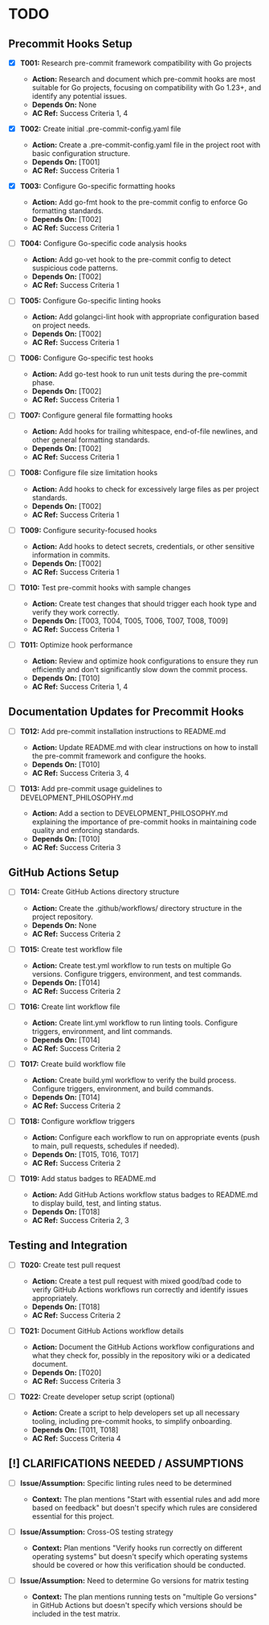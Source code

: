 # TODO

## Precommit Hooks Setup
- [x] **T001:** Research pre-commit framework compatibility with Go projects
    - **Action:** Research and document which pre-commit hooks are most suitable for Go projects, focusing on compatibility with Go 1.23+, and identify any potential issues.
    - **Depends On:** None
    - **AC Ref:** Success Criteria 1, 4

- [x] **T002:** Create initial .pre-commit-config.yaml file
    - **Action:** Create a .pre-commit-config.yaml file in the project root with basic configuration structure.
    - **Depends On:** [T001]
    - **AC Ref:** Success Criteria 1

- [x] **T003:** Configure Go-specific formatting hooks
    - **Action:** Add go-fmt hook to the pre-commit config to enforce Go formatting standards.
    - **Depends On:** [T002]
    - **AC Ref:** Success Criteria 1

- [ ] **T004:** Configure Go-specific code analysis hooks
    - **Action:** Add go-vet hook to the pre-commit config to detect suspicious code patterns.
    - **Depends On:** [T002]
    - **AC Ref:** Success Criteria 1

- [ ] **T005:** Configure Go-specific linting hooks
    - **Action:** Add golangci-lint hook with appropriate configuration based on project needs.
    - **Depends On:** [T002]
    - **AC Ref:** Success Criteria 1

- [ ] **T006:** Configure Go-specific test hooks
    - **Action:** Add go-test hook to run unit tests during the pre-commit phase.
    - **Depends On:** [T002]
    - **AC Ref:** Success Criteria 1

- [ ] **T007:** Configure general file formatting hooks
    - **Action:** Add hooks for trailing whitespace, end-of-file newlines, and other general formatting standards.
    - **Depends On:** [T002]
    - **AC Ref:** Success Criteria 1

- [ ] **T008:** Configure file size limitation hooks
    - **Action:** Add hooks to check for excessively large files as per project standards.
    - **Depends On:** [T002]
    - **AC Ref:** Success Criteria 1

- [ ] **T009:** Configure security-focused hooks
    - **Action:** Add hooks to detect secrets, credentials, or other sensitive information in commits.
    - **Depends On:** [T002]
    - **AC Ref:** Success Criteria 1

- [ ] **T010:** Test pre-commit hooks with sample changes
    - **Action:** Create test changes that should trigger each hook type and verify they work correctly.
    - **Depends On:** [T003, T004, T005, T006, T007, T008, T009]
    - **AC Ref:** Success Criteria 1

- [ ] **T011:** Optimize hook performance
    - **Action:** Review and optimize hook configurations to ensure they run efficiently and don't significantly slow down the commit process.
    - **Depends On:** [T010]
    - **AC Ref:** Success Criteria 1, 4

## Documentation Updates for Precommit Hooks
- [ ] **T012:** Add pre-commit installation instructions to README.md
    - **Action:** Update README.md with clear instructions on how to install the pre-commit framework and configure the hooks.
    - **Depends On:** [T010]
    - **AC Ref:** Success Criteria 3, 4

- [ ] **T013:** Add pre-commit usage guidelines to DEVELOPMENT_PHILOSOPHY.md
    - **Action:** Add a section to DEVELOPMENT_PHILOSOPHY.md explaining the importance of pre-commit hooks in maintaining code quality and enforcing standards.
    - **Depends On:** [T010]
    - **AC Ref:** Success Criteria 3

## GitHub Actions Setup
- [ ] **T014:** Create GitHub Actions directory structure
    - **Action:** Create the .github/workflows/ directory structure in the project repository.
    - **Depends On:** None
    - **AC Ref:** Success Criteria 2

- [ ] **T015:** Create test workflow file
    - **Action:** Create test.yml workflow to run tests on multiple Go versions. Configure triggers, environment, and test commands.
    - **Depends On:** [T014]
    - **AC Ref:** Success Criteria 2

- [ ] **T016:** Create lint workflow file
    - **Action:** Create lint.yml workflow to run linting tools. Configure triggers, environment, and lint commands.
    - **Depends On:** [T014]
    - **AC Ref:** Success Criteria 2

- [ ] **T017:** Create build workflow file
    - **Action:** Create build.yml workflow to verify the build process. Configure triggers, environment, and build commands.
    - **Depends On:** [T014]
    - **AC Ref:** Success Criteria 2

- [ ] **T018:** Configure workflow triggers
    - **Action:** Configure each workflow to run on appropriate events (push to main, pull requests, schedules if needed).
    - **Depends On:** [T015, T016, T017]
    - **AC Ref:** Success Criteria 2

- [ ] **T019:** Add status badges to README.md
    - **Action:** Add GitHub Actions workflow status badges to README.md to display build, test, and linting status.
    - **Depends On:** [T018]
    - **AC Ref:** Success Criteria 2, 3

## Testing and Integration
- [ ] **T020:** Create test pull request
    - **Action:** Create a test pull request with mixed good/bad code to verify GitHub Actions workflows run correctly and identify issues appropriately.
    - **Depends On:** [T018]
    - **AC Ref:** Success Criteria 2

- [ ] **T021:** Document GitHub Actions workflow details
    - **Action:** Document the GitHub Actions workflow configurations and what they check for, possibly in the repository wiki or a dedicated document.
    - **Depends On:** [T020]
    - **AC Ref:** Success Criteria 3

- [ ] **T022:** Create developer setup script (optional)
    - **Action:** Create a script to help developers set up all necessary tooling, including pre-commit hooks, to simplify onboarding.
    - **Depends On:** [T011, T018]
    - **AC Ref:** Success Criteria 4

## [!] CLARIFICATIONS NEEDED / ASSUMPTIONS
- [ ] **Issue/Assumption:** Specific linting rules need to be determined
    - **Context:** The plan mentions "Start with essential rules and add more based on feedback" but doesn't specify which rules are considered essential for this project.

- [ ] **Issue/Assumption:** Cross-OS testing strategy
    - **Context:** Plan mentions "Verify hooks run correctly on different operating systems" but doesn't specify which operating systems should be covered or how this verification should be conducted.

- [ ] **Issue/Assumption:** Need to determine Go versions for matrix testing
    - **Context:** The plan mentions running tests on "multiple Go versions" in GitHub Actions but doesn't specify which versions should be included in the test matrix.
